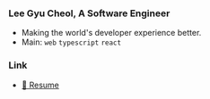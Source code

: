### Lee Gyu Cheol, A Software Engineer

- Making the world's developer experience better.
- Main: `web` `typescript` `react`

### Link

- [:bookmark_tabs: Resume](https://leegyu-portfolio.vercel.app/)

<!--
- Sub: `system engineering` `web module`
- Likes: `pnpm` `vite` `node.js` `tailwindcss`
- Studying: `ssr/ssg` `next.js` `unocss` `s/w architecture` `rust` `f/p` `security` `deno` `generative ai`
-->
